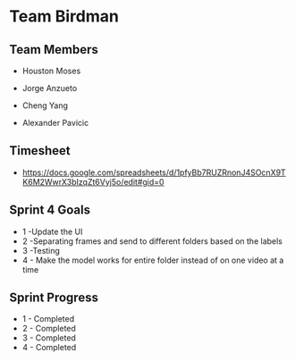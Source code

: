 # Team Birdman

## Team Members

- Houston Moses 

- Jorge Anzueto

- Cheng Yang 

- Alexander Pavicic 

## Timesheet

- https://docs.google.com/spreadsheets/d/1pfyBb7RUZRnonJ4SOcnX9TK6M2WwrX3bIzqZt6Vyj5o/edit#gid=0

## Sprint  4 Goals 
- 1 -Update the UI
- 2 -Separating frames and send to different folders based on the labels
- 3 -Testing
- 4 - Make the model works for entire folder instead of on one video at a time


## Sprint  Progress
- 1 - Completed
- 2 - Completed
- 3 - Completed
- 4 - Completed


